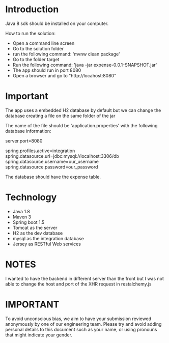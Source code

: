 Introduction
====
Java 8 sdk should be installed on your computer.

How to run the solution:
* Open a command line screen
* Go to the solution folder
* run the following command: 'mvnw clean package'
* Go to the folder target
* Run the following command: 'java -jar expense-0.0.1-SNAPSHOT.jar'
* The app should run in port 8080
* Open a browser and go to "http://locahost:8080"

Important
====
The app uses a embedded H2 database by default but we can change the database creating a file on the same folder of the jar

The name of the file should be 'application.properties' with the following database information:

server.port=8080

spring.profiles.active=integration
spring.datasource.url=jdbc:mysql://localhost:3306/db
spring.datasource.username=our_username
spring.datasource.password=our_password

The database should have the expense table.


Technology
====
* Java 1.8
* Maven 3
* Spring boot 1.5
* Tomcat as the server
* H2 as the dev database
* mysql as the integration database
* Jersey as RESTful Web services 

NOTES
====
I wanted to have the backend in different server than the front but I was not able to change the host and port of the XHR request in restalchemy.js


IMPORTANT
====
To avoid unconscious bias, we aim to have your submission reviewed anonymously by one of our engineering team. Please try and avoid adding personal details to this document such as your name, or using pronouns that might indicate your gender.